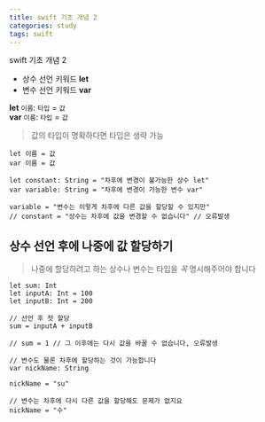 ```yaml
---
title: swift 기초 개념 2
categories: study
tags: swift
---
```

swift 기초 개념 2

- 상수 선언 키워드 **let**
- 변수 선언 키워드 **var**

**let** `이름`: `타입` = `값`  
**var** `이름`: `타입` = `값`

> 값의 타입이 명확하다면 타입은 생략 가능

```
let 이름 = 값  
var 이름 = 값
```

```
let constant: String = "차후에 변경이 불가능한 상수 let"
var variable: String = "차후에 변경이 가능한 변수 var"

variable = "변수는 이렇게 차후에 다른 값을 할당할 수 있지만"
// constant = "상수는 차후에 값을 변경할 수 없습니다" // 오류발생
```

## 상수 선언 후에 나중에 값 할당하기

> 나중에 할당하려고 하는 상수나 변수는 타입을 _꼭_ 명시해주어야 합니다

```
let sum: Int
let inputA: Int = 100
let inputB: Int = 200

// 선언 후 첫 할당
sum = inputA + inputB

// sum = 1 // 그 이후에는 다시 값을 바꿀 수 없습니다, 오류발생

// 변수도 물론 차후에 할당하는 것이 가능합니다
var nickName: String

nickName = "su"

// 변수는 차후에 다시 다른 값을 할당해도 문제가 없지요
nickName = "수"
```